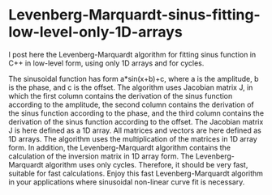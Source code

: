 # Levenberg-Marquardt-sinus-fitting-low-level-only-1D-arrays
I post here the Levenberg-Marquardt algorithm for fitting sinus function in C++ in low-level form, using only 1D arrays and for cycles. 

The sinusoidal function has form a*sin(x+b)+c, where a is the amplitude, b is the phase, and c is the offset. The algorithm uses Jacobian matrix J, in which the first column contains the derivation of the sinus function according to the amplitude, the second column contains the derivation of the sinus function according to the phase, and the third column contains the derivation of the sinus function according to the offset. The Jacobian matrix J is here defined as a 1D array. All matrices and vectors are here defined as 1D arrays. The algorithm uses the multiplication of the matrices in 1D array form. In addition, the Levenberg-Marquardt algorithm contains the calculation of the inversion matrix in 1D array form. The Levenberg-Marquardt algorithm uses only cycles. Therefore, it should be very fast, suitable for fast calculations. Enjoy this fast Levenberg-Marquardt algorithm in your applications where sinusoidal non-linear curve fit is necessary. 
